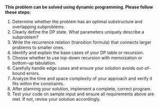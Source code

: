**This problem can be solved using dynamic programming. Please follow these steps:**

1. Determine whether the problem has an optimal substructure and overlapping subproblems.
2. Clearly define the DP state. What parameters uniquely describe a subproblem?
3. Write the recurrence relation (transition formula) that connects larger problems to smaller ones.
4. Identify and explain the base cases of your DP table or recursion.
5. Choose whether to use top-down recursion with memoization or bottom-up tabulation.
6. Carefully handle edge cases and ensure your solution avoids out-of-bound errors.
7. Analyze the time and space complexity of your approach and verify it fits within the constraints.
8. After planning your solution, implement a complete, correct program.
9. Test your code on sample input and ensure all requirements above are met. If not, revise your solution accordingly.